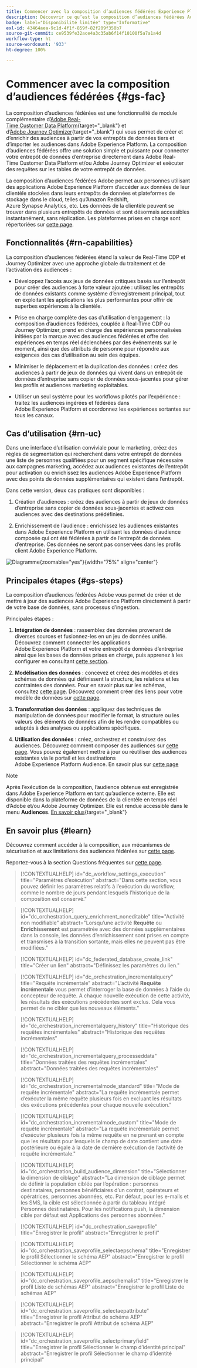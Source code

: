 ```yaml
---
title: Commencer avec la composition d’audiences fédérées Experience Platform
description: Découvrir ce qu’est la composition d’audiences fédérées Adobe et comment l’utiliser dans Adobe Experience Platform.
badge: label="Disponibilité limitée" type="Informative"
exl-id: 43464aea-9c1d-4f1f-859f-82f209f350b7
source-git-commit: ce9539fe32ace4a3c35ab6f14f10100f5a7a1a4d
workflow-type: ht
source-wordcount: '933'
ht-degree: 100%

---
```


# Commencer avec la composition d’audiences fédérées {#gs-fac}

La composition d’audiences fédérées est une fonctionnalité de module complémentaire d’[Adobe Real-Time Customer Data Platform](https://experienceleague.adobe.com/fr/docs/experience-platform/segmentation/home){target="_blank"} et d’[Adobe Journey Optimizer](https://experienceleague.adobe.com/fr/docs/journey-optimizer/using/ajo-home){target="_blank"} qui vous permet de créer et d’enrichir des audiences à partir de vos entrepôts de données tiers et d’importer les audiences dans Adobe Experience Platform. La composition d’audiences fédérées offre une solution simple et puissante pour connecter votre entrepôt de données d’entreprise directement dans Adobe Real-Time Customer Data Platform et/ou Adobe Journey Optimizer et exécuter des requêtes sur les tables de votre entrepôt de données.

La composition d’audiences fédérées Adobe permet aux personnes utilisant des applications Adobe Experience Platform d’accéder aux données de leur clientèle stockées dans leurs entrepôts de données et plateformes de stockage dans le cloud, telles qu’Amazon Redshift, Azure Synapse Analytics, etc. Les données de la clientèle peuvent se trouver dans plusieurs entrepôts de données et sont désormais accessibles instantanément, sans réplication. Les plateformes prises en charge sont répertoriées sur [cette page](../connections/federated-db.md#supported-db).

## Fonctionnalités {#rn-capabilities}

La composition d’audiences fédérées étend la valeur de Real-Time CDP et Journey Optimizer avec une approche globale du traitement et de l’activation des audiences :

* Développez l’accès aux jeux de données critiques basés sur l’entrepôt pour créer des audiences à forte valeur ajoutée : utilisez les entrepôts de données existants comme système d’enregistrement principal, tout en exploitant les applications les plus performantes pour offrir de superbes expériences à la clientèle.

* Prise en charge complète des cas d’utilisation d’engagement : la composition d’audiences fédérées, couplée à Real-Time CDP ou Journey Optimizer, prend en charge des expériences personnalisées initiées par la marque avec des audiences fédérées et offre des expériences en temps réel déclenchées par des événements sur le moment, ainsi que des attributs de personne pour répondre aux exigences des cas d’utilisation au sein des équipes.

* Minimiser le déplacement et la duplication des données : créez des audiences à partir de jeux de données qui vivent dans un entrepôt de données d’entreprise sans copier de données sous-jacentes pour gérer les profils et audiences marketing exploitables.

* Utiliser un seul système pour les workflows pilotés par l’expérience : traitez les audiences ingérées et fédérées dans Adobe Experience Platform et coordonnez les expériences sortantes sur tous les canaux.

## Cas d’utilisation {#rn-uc}

Dans une interface d’utilisation conviviale pour le marketing, créez des règles de segmentation qui recherchent dans votre entrepôt de données une liste de personnes qualifiées pour un segment spécifique nécessaire aux campagnes marketing, accédez aux audiences existantes de l’entrepôt pour activation ou enrichissez les audiences Adobe Experience Platform avec des points de données supplémentaires qui existent dans l’entrepôt.

Dans cette version, deux cas pratiques sont disponibles :

1. Création d’audiences : créez des audiences à partir de jeux de données d’entreprise sans copier de données sous-jacentes et activez ces audiences avec des destinations prédéfinies.

1. Enrichissement de l’audience : enrichissez les audiences existantes dans Adobe Experience Platform en utilisant les données d’audience composée qui ont été fédérées à partir de l’entrepôt de données d’entreprise. Ces données ne seront pas conservées dans les profils client Adobe Experience Platform.

![Diagramme](assets/fac-use-cases.png){zoomable="yes"}{width="75%" align="center"}

## Principales étapes {#gs-steps}

La composition d’audiences fédérées Adobe vous permet de créer et de mettre à jour des audiences Adobe Experience Platform directement à partir de votre base de données, sans processus d’ingestion.

<!--![diagram](assets/steps-diagram.png){zoomable="yes"}{width="85%" align="center"}-->

Principales étapes :

1. **Intégration de données** : rassemblez des données provenant de diverses sources et fusionnez-les en un jeu de données unifié. Découvrez comment connecter les applications Adobe Experience Platform et votre entrepôt de données d’entreprise ainsi que les bases de données prises en charge, puis apprenez à les configurer en consultant [cette section](../connections/federated-db.md).

1. **Modélisation des données** : concevez et créez des modèles et des schémas de données qui définissent la structure, les relations et les contraintes des données. Pour en savoir plus sur les schémas, consultez [cette page](../customer/schemas.md). Découvrez comment créer des liens pour votre modèle de données sur [cette page](../data-management/gs-models.md).

1. **Transformation des données** : appliquez des techniques de manipulation de données pour modifier le format, la structure ou les valeurs des éléments de données afin de les rendre compatibles ou adaptés à des analyses ou applications spécifiques.

1. **Utilisation des données** : créez, orchestrez et construisez des audiences. Découvrez comment composer des audiences sur [cette page](../compositions/gs-compositions.md). Vous pouvez également mettre à jour ou réutiliser des audiences existantes via le portail et les destinations Adobe Experience Platform Audience. En savoir plus sur [cette page](../connections/destinations.md)

>[!NOTE]
>
>Après l’exécution de la composition, l’audience obtenue est enregistrée dans Adobe Experience Platform en tant qu’audience externe. Elle est disponible dans la plateforme de données de la clientèle en temps réel d’Adobe et/ou Adobe Journey Optimizer. Elle est rendue accessible dans le menu **Audiences**. [En savoir plus](https://experienceleague.adobe.com/fr/docs/experience-platform/segmentation/ui/audience-portal){target="_blank"}

## En savoir plus {#learn}

<!-- Workflow + Workflow activities-->


Découvrez comment accéder à la composition, aux mécanismes de sécurisation et aux limitations des audiences fédérées sur [cette page](access-prerequisites.md).

Reportez-vous à la section Questions fréquentes sur [cette page](faq.md).


>[!CONTEXTUALHELP]
>id="dc_workflow_settings_execution"
>title="Paramètres d’exécution"
>abstract="Dans cette section, vous pouvez définir les paramètres relatifs à l’exécution du workflow, comme le nombre de jours pendant lesquels l’historique de la composition est conservé."

>[!CONTEXTUALHELP]
>id="dc_orchestration_query_enrichment_noneditable"
>title="Activité non modifiable"
>abstract="Lorsqu’une activité **Requête** ou **Enrichissement** est paramétrée avec des données supplémentaires dans la console, les données d’enrichissement sont prises en compte et transmises à la transition sortante, mais elles ne peuvent pas être modifiées."

<!-- Create a link -->

>[!CONTEXTUALHELP]
>id="dc_federated_database_create_link"
>title="Créer un lien"
>abstract="Définissez les paramètres du lien."


<!-- incremental query IDs -->

>[!CONTEXTUALHELP]
>id="dc_orchestration_incrementalquery"
>title="Requête incrémentale"
>abstract="L’activité **Requête incrémentale** vous permet d’interroger la base de données à l’aide du concepteur de requête. A chaque nouvelle exécution de cette activité, les résultats des exécutions précédentes sont exclus. Cela vous permet de ne cibler que les nouveaux éléments."

>[!CONTEXTUALHELP]
>id="dc_orchestration_incrementalquery_history"
>title="Historique des requêtes incrémentales"
>abstract="Historique des requêtes incrémentales"

>[!CONTEXTUALHELP]
>id="dc_orchestration_incrementalquery_processeddata"
>title="Données traitées des requêtes incrémentales"
>abstract="Données traitées des requêtes incrémentales"

>[!CONTEXTUALHELP]
>id="dc_orchestration_incrementalmode_standard"
>title="Mode de requête incrémentale"
>abstract="La requête incrémentale permet d’exécuter la même requête plusieurs fois en excluant les résultats des exécutions précédentes pour chaque nouvelle exécution."

>[!CONTEXTUALHELP]
>id="dc_orchestration_incrementalmode_custom"
>title="Mode de requête incrémentale"
>abstract="La requête incrémentale permet d’exécuter plusieurs fois la même requête en ne prenant en compte que les résultats pour lesquels le champ de date contient une date postérieure ou égale à la date de dernière exécution de l’activité de requête incrémentale."

>[!CONTEXTUALHELP]
>id="dc_orchestration_build_audience_dimension"
>title="Sélectionner la dimension de ciblage"
>abstract="La dimension de ciblage permet de définir la population ciblée par l’opération : personnes destinataires, personnes bénéficiaires d’un contrat, opérateurs et opératrices, personnes abonnées, etc. Par défaut, pour les e-mails et les SMS, la cible est sélectionnée à partir du tableau intégré Personnes destinataires. Pour les notifications push, la dimension cible par défaut est Applications des personnes abonnées."


<!-- save profile IDs-->

>[!CONTEXTUALHELP]
>id="dc_orchestration_saveprofile"
>title="Enregistrer le profil"
>abstract="Enregistrer le profil"

>[!CONTEXTUALHELP]
>id="dc_orchestration_saveprofile_selectaepschema"
>title="Enregistrer le profil Sélectionner le schéma AEP"
>abstract="Enregistrer le profil Sélectionner le schéma AEP"

>[!CONTEXTUALHELP]
>id="dc_orchestration_saveprofile_aepschemalist"
>title="Enregistrer le profil Liste de schémas AEP"
>abstract="Enregistrer le profil Liste de schémas AEP"

>[!CONTEXTUALHELP]
>id="dc_orchestration_saveprofile_selectaepattribute"
>title="Enregistrer le profil Attribut de schéma AEP"
>abstract="Enregistrer le profil Attribut de schéma AEP"

>[!CONTEXTUALHELP]
>id="dc_orchestration_saveprofile_selectprimaryfield"
>title="Enregistrer le profil Sélectionner le champ d’identité principal"
>abstract="Enregistrer le profil Sélectionner le champ d’identité principal"
